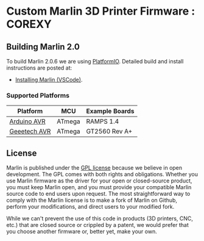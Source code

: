 # Custom Marlin 3D Printer Firmware : COREXY

## Building Marlin 2.0

To build Marlin 2.0.6 we are using [PlatformIO](http://docs.platformio.org/en/latest/ide.html#platformio-ide). Detailed build and install instructions are posted at:

  - [Installing Marlin (VSCode)](http://marlinfw.org/docs/basics/install_platformio_vscode.html).

### Supported Platforms

  Platform|MCU|Example Boards
  --------|---|-------
  [Arduino AVR](https://www.arduino.cc/)|ATmega|RAMPS 1.4
  [Geeetech AVR](https://www.geeetech.com/gt2560-a-3d-printer-controller-board-p-915.html)|ATmega|GT2560 Rev A+

## License

Marlin is published under the [GPL license](https://github.com/ogdhekne/marlin-corexy/blob/master/LICENSE) because we believe in open development. The GPL comes with both rights and obligations. Whether you use Marlin firmware as the driver for your open or closed-source product, you must keep Marlin open, and you must provide your compatible Marlin source code to end users upon request. The most straightforward way to comply with the Marlin license is to make a fork of Marlin on Github, perform your modifications, and direct users to your modified fork.

While we can't prevent the use of this code in products (3D printers, CNC, etc.) that are closed source or crippled by a patent, we would prefer that you choose another firmware or, better yet, make your own.